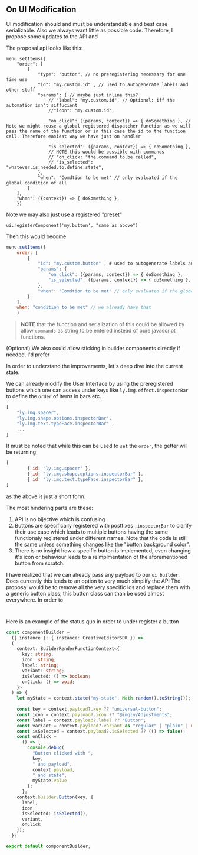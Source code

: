 ## On UI Modification 
UI modification should and must be understandable and best case serializable. Also we always want little as possible code.
Therefore, I propose some updates to the API and 

The proposal api looks like this:
```jsonc
menu.setItems({
    "order": [
        {
            "type": "button", // no preregistering necessary for one time use
            "id": "my.custom.id" , // used to autogenerate labels and other stuff
            "params": { // maybe just inline this?
                // "label": "my.custom.id", // Optional: iff the automation isn't siffucient
                //"icon": "my.custom.id",
                
                "on_click": ({params, context}) => { doSomething }, // Note we might reuse a global registered dispatcher function as we will pass the name of the function or in this case the id to the function call. Therefore easiest way we have just on handler

                "is_selected": ({params, context}) => { doSomething },
                // NOTE this would be possible with commands 
                // "on_click: "the.command.to.be.called", 
                // "is_selected": "whatever.is.needed.to.define.state",
            },
            "when": "Comdtion to be met" // only evaluated if the global condition of all 
        }
    ],
    "when": ({context}) => { doSomething },
    })
```
Note we may also just use a registered "preset"
```JS
ui.registerComponent('my.button', "same as above")
```

Then this would become 

```js
menu.setItems({
    order: [
        {
            "id": "my.custom.button" , # used to autogenerate labels and other stuff
            "params": {
                "on_click": ({params, context}) => { doSomething },
                "is_selected": ({params, context}) => { doSomething },
            },
            "when": "Comdtion to be met" // only evaluated if the global condition of all items is true. Let's us remove singular buttons
        }
    ],
    when: "condition to be met" // we already have that
    )

```


> **NOTE** that the function and serialization of this could be allowed by allow `commands` as string to be entered instead of pure javascript functions. 


(Optional) We also could allow sticking in builder components directly if needed. I'd prefer 

In order to understand the improvements, let's deep dive into the current state.

We can already modify the User Interface by using the preregistered buttons which one can access under keys like `ly.img.effect.inspectorBar` to define the `order` of items in bars etc.
```js
[
    "ly.img.spacer",
    "ly.img.shape.options.inspectorBar".
    "ly.img.text.typeFace.inspectorBar" ,
    ...
]
```
It must be noted that while this can be used to `set` the `order`, the getter will be returning 

```js
[
        { id: "ly.img.spacer" },
        { id: "ly.img.shape.options.inspectorBar" },
        { id: "ly.img.text.typeFace.inspectorBar" },
]
```
as the above is just a short form.

The most hindering parts are these: 

1. API is no bijective which is confusing
2. Buttons are specifically registered with postfixes `.inspectorBar` to clarify their use case which leads to multiple buttons having the same functionaly registered under different names. Note that the code is still the same unless something changes like the "button background color".
3. There is no insight how a specific button is implemented, even changing it's icon or behaviour leads to a reimplmentation of the aforementioned button from scratch.



I have realized that we can already pass any payload to our `ui builder`. 
Docs currently this leads to an option to very much simplify the API
The proposal would be to remove all the very specific Ids and replace them with a generic button class, this button class can than be used almost everywhere. In order to 

```


```
Here is an example of the status quo in order to under register a button

```typescript
const componentBuilder =
  ({ instance }: { instance: CreativeEditorSDK }) =>
  (
    context: BuilderRenderFunctionContext<{
      key: string;
      icon: string;
      label: string;
      variant: string;
      isSelected: () => boolean;
      onClick: () => void;
    }>
  ) => {
    let myState = context.state("my-state", Math.random().toString());
    
    const key = context.payload?.key ?? "universal-button";
    const icon = context.payload?.icon ?? "@imgly/Adjustments";
    const label = context.payload?.label ?? "Button";
    const variant = context.payload?.variant as "regular" | "plain" | undefined;
    const isSelected = context.payload?.isSelected ?? (() => false);
    const onClick =
      () => {
        console.debug(
          "Button clicked with ",
          key,
          " and payload",
          context.payload,
          " and state",
          myState.value
        );
      };
    context.builder.Button(key, {
      label,
      icon,
      isSelected: isSelected(),
      variant,
      onClick
    });
  };

export default componentBuilder;

```